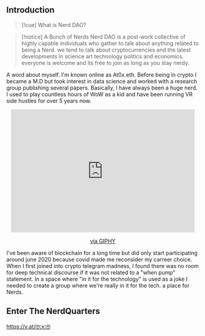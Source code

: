 ##  Introduction

>[!cue] What is Nerd DAO?


>[!notice] A Bunch of Nerds
>Nerd DAO is a post-work collective of highly capable individuals who gather to talk about anything related to being a Nerd. we tend to talk about cryptocurrencies and the latest developments in science art technology politics and economics. everyone is welcome and its free to join as long as you stay nerdy.

 A word about myself. I'm known online as At0x.eth. Before being in crypto I became a M.D but took interest in data science and worked with a research group publishing several papers. Basically, I have always been a huge nerd. I used to play countless hours of WoW as a kid and have been running VR side hustles for over 5 years now. 
<center>

<iframe src="https://giphy.com/embed/xghFgmOKbk0G4" width="480" height="321" frameBorder="0" class="giphy-embed" allowFullScreen></iframe><p><a href="https://giphy.com/gifs/smiling-spongebob-squarepants-nerd-xghFgmOKbk0G4">via GIPHY</a></p>

</center>


I've been aware of blockchain for a long time but did only start participating around june 2020 because covid made me reconsider my carreer choice. When I first joined into crypto telegram madness, I found there was no room for deep technical discourse if it was not related to a "when pump" statement. In a space where "in it for the technology" is used as a joke I needed to create a group where we're really in it for the tech. a place for Nerds.

## Enter The NerdQuarters 
https://y.at/🤓✉️🤓